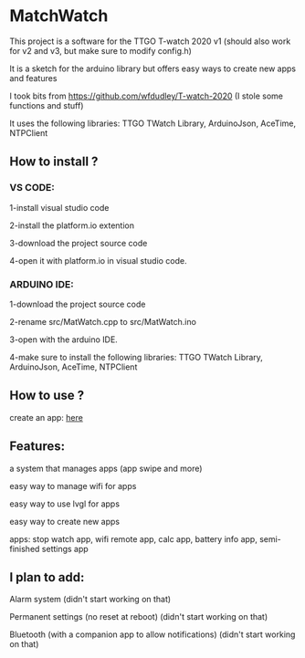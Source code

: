 # MatchWatch
This project is a software for the TTGO T-watch 2020 v1 (should also work for v2 and v3, but make sure to modify config.h)

It is a sketch for the arduino library but offers easy ways to create new apps and features

I took bits from https://github.com/wfdudley/T-watch-2020 (I stole some functions and stuff)

It uses the following libraries: TTGO TWatch Library, ArduinoJson, AceTime, NTPClient

<h2>How to install ?</h2>

<h3>VS CODE:</h3>

1-install visual studio code

2-install the platform.io extention

3-download the project source code

4-open it with platform.io in visual studio code.

<h3>ARDUINO IDE:</h3>

1-download the project source code

2-rename src/MatWatch.cpp to src/MatWatch.ino

3-open with the arduino IDE.

4-make sure to install the following libraries: TTGO TWatch Library, ArduinoJson, AceTime, NTPClient

<h2>How to use ?</h2>

create an app: [here](doc/create_an_app.md)

<h2>Features:</h2>

a system that manages apps (app swipe and more)

easy way to manage wifi for apps

easy way to use lvgl for apps

easy way to create new apps

apps: stop watch app, wifi remote app, calc app, battery info app, semi-finished settings app

<h2>I plan to add:</h2>

Alarm system (didn't start working on that)

Permanent settings (no reset at reboot) (didn't start working on that)

Bluetooth (with a companion app to allow notifications) (didn't start working on that)

